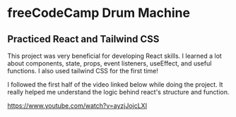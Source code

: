 # freeCodeCamp Drum Machine

## Practiced React and Tailwind CSS

This project was very beneficial for developing React skills. I learned a lot about components, state, props, event listeners, useEffect, and useful functions. I also used tailwind CSS for the first time! 

I followed the first half of the video linked below while doing the project. It really helped me understand the logic behind react's structure and function. 

https://www.youtube.com/watch?v=ayzjJojcLXI